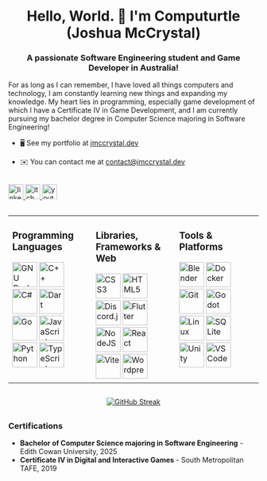 <h1 align="center">Hello, World. 👋 I'm Computurtle (Joshua McCrystal)</h1>
<h3 align="center">A passionate Software Engineering student and Game Developer in Australia!</h3>

For as long as I can remember, I have loved all things computers and technology, I am constantly learning new things and expanding my knowledge. My heart lies in programming, especially game development of which I have a Certificate IV in Game Development, and I am currently pursuing my bachelor degree in Computer Science majoring in Software Engineering!

*   🖥️  See my portfolio at [jmccrystal.dev](http://jmccrystal.dev)

*   ✉️  You can contact me at [contact@jmccrystal.dev](mailto:contact@jmccrystal.dev)


</br>


<div align="left">
  <a href="https://www.linkedin.com/in/joshua-mccrystal/" target="_blank">
    <img src="https://img.shields.io/static/v1?message=LinkedIn&logo=linkedin&label=&color=0077B5&logoColor=white&labelColor=&style=for-the-badge" height="30" alt="linkedin logo"  />
  </a>
  <a href="https://computurtle.itch.io/" target="_blank">
    <img src="https://img.shields.io/static/v1?message=itch.io&logo=itchdotio&label=&color=fa5c5b&logoColor=white&labelColor=&style=for-the-badge" height="30" alt="itch logo"  />
  </a>
  <a href="https://www.youtube.com/@Computurtle" target="_blank">
    <img src="https://img.shields.io/static/v1?message=Youtube&logo=youtube&label=&color=FF0000&logoColor=white&labelColor=&style=for-the-badge" height="30" alt="youtube logo"  />
  </a>
</div>




##
<table><tr><td valign="top" width="33%">


### Programming Languages  
<div align="left">  
<a href="https://www.gnu.org/software/bash/" target="_blank" rel="noreferrer"><img src="https://raw.githubusercontent.com/danielcranney/readme-generator/main/public/icons/skills/gnubash.svg" width="50" height="50" alt="GNU Bash" /></a>
<a href="https://docs.microsoft.com/en-us/cpp/?view=msvc-170" target="_blank" rel="noreferrer"><img src="https://cdn.jsdelivr.net/gh/devicons/devicon/icons/cplusplus/cplusplus-original.svg" width="50" height="50" alt="C++" /></a>
<a href="https://docs.microsoft.com/en-us/dotnet/csharp/" target="_blank" rel="noreferrer"><img src="https://cdn.jsdelivr.net/gh/devicons/devicon/icons/csharp/csharp-original.svg" width="50" height="50" alt="C#" /></a>
<a href="https://dart.dev/" target="_blank" rel="noreferrer"><img src="https://cdn.jsdelivr.net/gh/devicons/devicon/icons/dart/dart-original.svg" width="50" height="50" alt="Dart" /></a>
<a href="https://go.dev/doc/" target="_blank" rel="noreferrer"><img src="https://cdn.jsdelivr.net/gh/devicons/devicon/icons/go/go-original.svg" width="50" height="50" alt="Go" /></a>
<a href="https://developer.mozilla.org/en-US/docs/Web/JavaScript" target="_blank" rel="noreferrer"><img src="https://cdn.jsdelivr.net/gh/devicons/devicon/icons/javascript/javascript-original.svg" width="50" height="50" alt="JavaScript" /></a>
<a href="https://www.python.org/" target="_blank" rel="noreferrer"><img src="https://cdn.jsdelivr.net/gh/devicons/devicon/icons/python/python-original.svg" width="50" height="50" alt="Python" /></a>
<a href="https://www.typescriptlang.org/" target="_blank" rel="noreferrer"><img src="https://cdn.jsdelivr.net/gh/devicons/devicon/icons/typescript/typescript-original.svg" width="50" height="50" alt="TypeScript" /></a>
</div>

</td><td valign="top" width="33%">


### Libraries, Frameworks & Web  
<div align="left">  
<a href="https://www.w3.org/TR/CSS/#css" target="_blank" rel="noreferrer"><img src="https://cdn.jsdelivr.net/gh/devicons/devicon/icons/css3/css3-original.svg" width="50" height="50" alt="CSS3" /></a>
<a href="https://developer.mozilla.org/en-US/docs/Glossary/HTML5" target="_blank" rel="noreferrer"><img src="https://cdn.jsdelivr.net/gh/devicons/devicon/icons/html5/html5-original.svg" width="50" height="50" alt="HTML5" /></a>
<a href="https://discord.js.org/" target="_blank" rel="noreferrer"><img src="https://cdn.jsdelivr.net/gh/devicons/devicon/icons/discordjs/discordjs-original.svg" width="50" height="50" alt="Discord.js" /></a>
<a href="https://flutter.dev/" target="_blank" rel="noreferrer"><img src="https://cdn.jsdelivr.net/gh/devicons/devicon/icons/flutter/flutter-original.svg" width="50" height="50" alt="Flutter" /></a>
<a href="https://nodejs.org/en/" target="_blank" rel="noreferrer"><img src="https://raw.githubusercontent.com/danielcranney/readme-generator/main/public/icons/skills/nodejs-colored.svg" width="50" height="50" alt="NodeJS" /></a>
<a href="https://reactjs.org/" target="_blank" rel="noreferrer"><img src="https://cdn.jsdelivr.net/gh/devicons/devicon/icons/react/react-original.svg" width="50" height="50" alt="React" /></a>
<a href="https://vitejs.dev/" target="_blank" rel="noreferrer"><img src="https://raw.githubusercontent.com/danielcranney/readme-generator/main/public/icons/skills/vite-colored.svg" width="50" height="50" alt="Vite" /></a>
<a href="https://wordpress.com" target="_blank" rel="noreferrer"><img src="https://raw.githubusercontent.com/danielcranney/readme-generator/main/public/icons/skills/wordpress-colored.svg" width="50" height="50" alt="Wordpress" /></a>
</div>

</td><td valign="top" width="33%">


### Tools & Platforms  
<div align="left">  
<a href="https://www.blender.org/" target="_blank" rel="noreferrer"><img src="https://cdn.jsdelivr.net/gh/devicons/devicon/icons/blender/blender-original.svg" width="50" height="50" alt="Blender" /></a>
<a href="https://www.docker.com/" target="_blank" rel="noreferrer"><img src="https://cdn.jsdelivr.net/gh/devicons/devicon/icons/docker/docker-original.svg" width="50" height="50" alt="Docker" /></a>
<a href="https://git-scm.com/" target="_blank" rel="noreferrer"><img src="https://cdn.jsdelivr.net/gh/devicons/devicon/icons/git/git-original.svg" width="50" height="50" alt="Git" /></a>
<a href="https://godotengine.org/" target="_blank" rel="noreferrer"><img src="https://cdn.jsdelivr.net/gh/devicons/devicon/icons/godot/godot-original.svg" width="50" height="50" alt="Godot" /></a>
<a href="https://www.linux.org" target="_blank" rel="noreferrer"><img src="https://cdn.jsdelivr.net/gh/devicons/devicon/icons/linux/linux-original.svg" width="50" height="50" alt="Linux" /></a>
<a href="https://www.sqlite.org/" target="_blank" rel="noreferrer"><img src="https://cdn.jsdelivr.net/gh/devicons/devicon/icons/sqlite/sqlite-original.svg" width="50" height="50" alt="SQLite" /></a>
<a href="https://unity.com/" target="_blank" rel="noreferrer"><img src="https://cdn.jsdelivr.net/gh/devicons/devicon/icons/unity/unity-original.svg" width="50" height="50" alt="Unity" /></a>
<a href="https://code.visualstudio.com/" target="_blank" rel="noreferrer"><img src="https://cdn.jsdelivr.net/gh/devicons/devicon/icons/vscode/vscode-original.svg" width="50" height="50" alt="VS Code" /></a>
</div>

</td></tr></table>  


##
<div align="center">

[![GitHub Streak](https://github-readme-streak-stats-eta-black.vercel.app?user=Computurtle&theme=blueberry-duo&hide_border=true)](https://git.io/streak-stats)

</div>

##
### Certifications
- **Bachelor of Computer Science majoring in Software Engineering** - Edith Cowan University, 2025
- **Certificate IV in Digital and Interactive Games** - South Metropolitan TAFE, 2019
